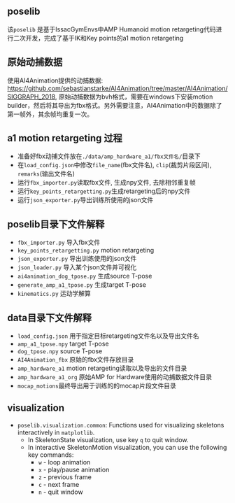 ## poselib

该`poselib` 是基于IssacGymEnvs中AMP Humanoid motion retargeting代码进行二次开发，完成了基于IK和Key points的a1 motion retargeting

## 原始动捕数据
使用AI4Animation提供的动捕数据: https://github.com/sebastianstarke/AI4Animation/tree/master/AI4Animation/SIGGRAPH_2018, 原始动捕数据为bvh格式，需要在windows下安装motion builder，然后将其导出为fbx格式。另外需要注意，AI4Animation中的数据除了第一帧外，其余帧均重复一次。

## a1 motion retargeting 过程
- 准备好fbx动捕文件放在`./data/amp_hardware_a1/fbx文件名/`目录下
- 在`load_config.json`中修改`file_name`(fbx文件名), `clip`(裁剪片段区间), `remarks`(输出文件名)
- 运行`fbx_importer.py`读取fbx文件, 生成npy文件, 去除相邻重复帧
- 运行`key_points_retargetting.py`生成retargeting后的npy文件
- 运行`json_exporter.py`导出训练所使用的json文件

## poselib目录下文件解释
- `fbx_importer.py` 导入fbx文件
- `key_points_retargetting.py` motion retargeting
- `json_exporter.py` 导出训练使用的json文件
- `json_loader.py` 导入某个json文件并可视化
- `ai4animation_dog_tpose.py` 生成source T-pose
- `generate_amp_a1_tpose.py` 生成target T-pose
- `kinematics.py` 运动学解算

## data目录下文件解释
- `load_config.json` 用于指定目标retargeting文件名以及导出文件名
- `amp_a1_tpose.npy` target T-pose
- `dog_tpose.npy` source T-pose
- `AI4Animation_fbx` 原始的fbx文件存放目录
- `amp_hardware_a1` motion retargeting读取以及导出的文件目录
- `amp_hardware_a1_org` 原始AMP for Hardware使用的动捕数据文件目录
- `mocap_motions`最终导出用于训练的的mocap片段文件目录

## visualization
- `poselib.visualization.common`: Functions used for visualizing skeletons interactively in `matplotlib`.
    - In SkeletonState visualization, use key `q` to quit window.
    - In interactive SkeletonMotion visualization, you can use the following key commands:
        - `w` - loop animation
        - `x` - play/pause animation
        - `z` - previous frame
        - `c` - next frame
        - `n` - quit window
